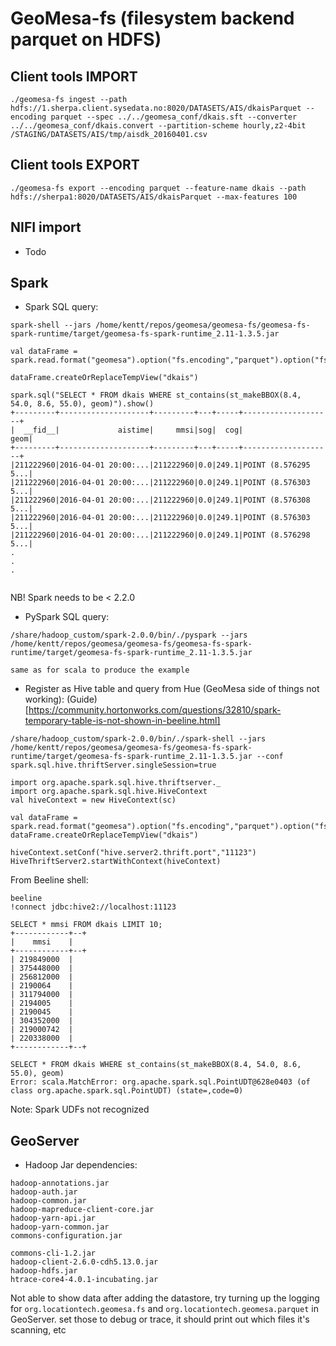 # GeoMesa-fs (filesystem backend parquet on HDFS)

## Client tools IMPORT

`./geomesa-fs ingest --path hdfs://1.sherpa.client.sysedata.no:8020/DATASETS/AIS/dkaisParquet --encoding parquet --spec ../../geomesa_conf/dkais.sft --converter ../../geomesa_conf/dkais.convert --partition-scheme hourly,z2-4bit /STAGING/DATASETS/AIS/tmp/aisdk_20160401.csv`


## Client tools EXPORT

`./geomesa-fs export --encoding parquet --feature-name dkais --path hdfs://sherpa1:8020/DATASETS/AIS/dkaisParquet --max-features 100`

## NIFI import
* Todo

## Spark 

* Spark SQL query:
```
spark-shell --jars /home/kentt/repos/geomesa/geomesa-fs/geomesa-fs-spark-runtime/target/geomesa-fs-spark-runtime_2.11-1.3.5.jar

val dataFrame = spark.read.format("geomesa").option("fs.encoding","parquet").option("fs.path","///DATASETS/AIS/dkaisParquet").option("geomesa.feature","dkais").load()

dataFrame.createOrReplaceTempView("dkais")

spark.sql("SELECT * FROM dkais WHERE st_contains(st_makeBBOX(8.4, 54.0, 8.6, 55.0), geom)").show() 
+---------+--------------------+---------+---+-----+--------------------+
|  __fid__|             aistime|     mmsi|sog|  cog|                geom|
+---------+--------------------+---------+---+-----+--------------------+
|211222960|2016-04-01 20:00:...|211222960|0.0|249.1|POINT (8.576295 5...|
|211222960|2016-04-01 20:00:...|211222960|0.0|249.1|POINT (8.576303 5...|
|211222960|2016-04-01 20:00:...|211222960|0.0|249.1|POINT (8.576308 5...|
|211222960|2016-04-01 20:00:...|211222960|0.0|249.1|POINT (8.576303 5...|
|211222960|2016-04-01 20:00:...|211222960|0.0|249.1|POINT (8.576298 5...|
.
.
.


```

NB! Spark needs to be < 2.2.0

* PySpark SQL query: 
```
/share/hadoop_custom/spark-2.0.0/bin/./pyspark --jars /home/kentt/repos/geomesa/geomesa-fs/geomesa-fs-spark-runtime/target/geomesa-fs-spark-runtime_2.11-1.3.5.jar

same as for scala to produce the example
```

* Register as Hive table and query from Hue (GeoMesa side of things not working):
(Guide) [https://community.hortonworks.com/questions/32810/spark-temporary-table-is-not-shown-in-beeline.html]
```
/share/hadoop_custom/spark-2.0.0/bin/./spark-shell --jars /home/kentt/repos/geomesa/geomesa-fs/geomesa-fs-spark-runtime/target/geomesa-fs-spark-runtime_2.11-1.3.5.jar --conf spark.sql.hive.thriftServer.singleSession=true

import org.apache.spark.sql.hive.thriftserver._
import org.apache.spark.sql.hive.HiveContext
val hiveContext = new HiveContext(sc)

val dataFrame = spark.read.format("geomesa").option("fs.encoding","parquet").option("fs.path","///DATASETS/AIS/dkaisParquet").option("geomesa.feature","dkais").load()
dataFrame.createOrReplaceTempView("dkais")

hiveContext.setConf("hive.server2.thrift.port","11123")
HiveThriftServer2.startWithContext(hiveContext)
```

From Beeline shell:
```
beeline
!connect jdbc:hive2://localhost:11123

SELECT * mmsi FROM dkais LIMIT 10;
+------------+--+
|    mmsi    |
+------------+--+
| 219849000  |
| 375448000  |
| 256812000  |
| 2190064    |
| 311794000  |
| 2194005    |
| 2190045    |
| 304352000  |
| 219000742  |
| 220338000  |
+------------+--+

SELECT * FROM dkais WHERE st_contains(st_makeBBOX(8.4, 54.0, 8.6, 55.0), geom)
Error: scala.MatchError: org.apache.spark.sql.PointUDT@628e0403 (of class org.apache.spark.sql.PointUDT) (state=,code=0)
```
Note: Spark UDFs not recognized

## GeoServer

* Hadoop Jar dependencies: 
```
hadoop-annotations.jar
hadoop-auth.jar
hadoop-common.jar
hadoop-mapreduce-client-core.jar
hadoop-yarn-api.jar
hadoop-yarn-common.jar
commons-configuration.jar

commons-cli-1.2.jar
hadoop-client-2.6.0-cdh5.13.0.jar
hadoop-hdfs.jar
htrace-core4-4.0.1-incubating.jar
```
Not able to show data after adding the datastore, try turning up the logging for `org.locationtech.geomesa.fs` and `org.locationtech.geomesa.parquet` in GeoServer. set those to debug or trace, it should print out which files it's scanning, etc



